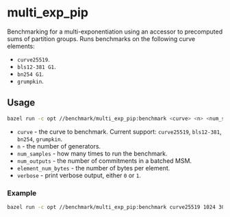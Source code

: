# multi_exp_pip
Benchmarking for a multi-exponentiation using an accessor to precomputed sums of partition groups. Runs benchmarks on the following curve elements:
- `curve25519`.
- `bls12-381 G1`.
- `bn254 G1`.
- `grumpkin`.

## Usage
```sh
bazel run -c opt //benchmark/multi_exp_pip:benchmark <curve> <n> <num_samples> <num_outputs> <element_num_bytes> <verbose>
```
- `curve` - the curve to benchmark. Current support: `curve25519`, `bls12-381`, `bn254`, `grumpkin`.
- `n` - the number of generators.
- `num_samples` - how many times to run the benchmark.
- `num_outputs` - the number of commitments in a batched MSM.
- `element_num_bytes` - the number of bytes per element.
- `verbose` - print verbose output, either `0` or `1`.

### Example
```sh
bazel run -c opt //benchmark/multi_exp_pip:benchmark curve25519 1024 30 1024 32 0
```
